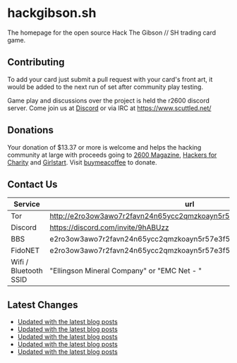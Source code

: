 # hackgibson.sh
The homepage for the open source Hack The Gibson // SH trading card game.


## Contributing

To add your card just submit a pull request with your card's front art, it would be added to the next run of set after community play testing.

Game play and discussions over the project is held the r2600 discord server. Come join us at [Discord](https://discord.com/invite/9hABUzz) or via IRC at https://www.scuttled.net/


## Donations

Your donation of $13.37 or more is welcome and helps the hacking community at large with proceeds going to [2600 Magazine](https://2600.com/), [Hackers for Charity](https://hackersforcharity.org) and [Girlstart](https://girlstart.org).  Visit [buymeacoffee](https://www.buymeacoffee.com/hackgibson.sh) to donate.


## Contact Us

Service | url
-|-
Tor | http://e2ro3ow3awo7r2favn24n65ycc2qmzkoayn5r57e3f56nvjwdcgg32ad.onion
Discord | https://discord.com/invite/9hABUzz
BBS | e2ro3ow3awo7r2favn24n65ycc2qmzkoayn5r57e3f56nvjwdcgg32ad.onion:23
FidoNET | e2ro3ow3awo7r2favn24n65ycc2qmzkoayn5r57e3f56nvjwdcgg32ad.onion:24554
Wifi / Bluetooth SSID | "Ellingson Mineral Company" or "EMC Net - <fidonet address>"

## Latest Changes
<!-- BLOG-POST-LIST:START -->
- [Updated with the latest blog posts](https://github.com/DFW2600/hackgibson.sh/commit/e7a44ec349d18521c00c57bbc5bec35f5616ec44)
- [Updated with the latest blog posts](https://github.com/DFW2600/hackgibson.sh/commit/0f9e2245fb28219d6388a3d0b0b01e59a5ae9f07)
- [Updated with the latest blog posts](https://github.com/DFW2600/hackgibson.sh/commit/57ebbdebb779d3f19eddaafcf9e3993e4e41b0c6)
- [Updated with the latest blog posts](https://github.com/DFW2600/hackgibson.sh/commit/78bed67ddcb4929e18faaa65b5db8f0c05a1bce6)
- [Updated with the latest blog posts](https://github.com/DFW2600/hackgibson.sh/commit/a1c96f8017ca337d8d0e4878a9a3f50d6399133e)
<!-- BLOG-POST-LIST:END -->
